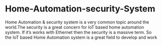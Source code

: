 # Home-Automation-security-System
Home Automation &amp; security system is a very common topic around the world.The security is a great concern for IoT based home automation system. If it’s works with Ethernet then the security is a massive term. So the IoT based Home Automation system is a great field to develop and work
